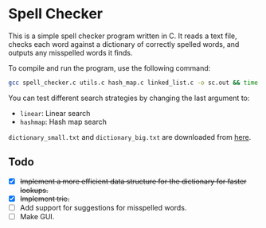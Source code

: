 # Spell Checker

This is a simple spell checker program written in C. It reads a text file, checks each word against a dictionary of correctly spelled words, and outputs any misspelled words it finds.

To compile and run the program, use the following command:

```bash
gcc spell_checker.c utils.c hash_map.c linked_list.c -o sc.out && time ./sc.out data/text_small.txt data/dictionary_small.txt linear
```

You can test different search strategies by changing the last argument to:

- `linear`: Linear search
- `hashmap`: Hash map search

`dictionary_small.txt` and `dictionary_big.txt` are downloaded from [here](https://github.com/dwyl/english-words).

## Todo

- [x] ~~Implement a more efficient data structure for the dictionary for faster lookups.~~
- [x] ~~Implement trie.~~
- [ ] Add support for suggestions for misspelled words.
- [ ] Make GUI.
